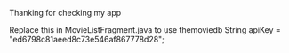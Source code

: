 Thanking for checking my app

Replace this in MovieListFragment.java to use themoviedb 
 String apiKey = "ed6798c81aeed8c73e546af867778d28";
